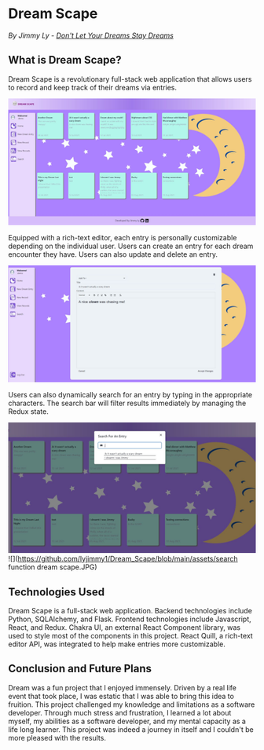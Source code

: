 # Dream Scape

<em>By Jimmy Ly - [Don't Let Your Dreams Stay Dreams](https://dream-scape.herokuapp.com/)</em>

## What is Dream Scape?

Dream Scape is a revolutionary full-stack web application that allows users to record and keep track of their dreams via entries. 

![](https://github.com/lyjimmy1/Dream_Scape/blob/main/assets/dreamscapeHome.JPG)

Equipped with a rich-text editor, each entry is personally customizable depending on the individual user. Users can create an entry for each dream encounter they have. Users can also update and delete an entry. 

![](https://github.com/lyjimmy1/Dream_Scape/blob/main/assets/dreamscapeUpdate.JPG)

Users can also dynamically search for an entry by typing in the appropriate characters. The search bar will filter results immediately by managing the Redux state.

![](https://github.com/lyjimmy1/Dream_Scape/blob/main/assets/dreamscapesearch.JPG)
![](https://github.com/lyjimmy1/Dream_Scape/blob/main/assets/search function dream scape.JPG)




## Technologies Used

Dream Scape is a full-stack web application. Backend technologies include Python, SQLAlchemy, and Flask. Frontend technologies include Javascript, React, and Redux. Chakra UI, an external React Component library, was used to style most of the components in this project. React Quill, a rich-text editor API, was integrated to help make entries more customizable.

## Conclusion and Future Plans

Dream was a fun project that I enjoyed immensely. Driven by a real life event that took place, I was estatic that I was able to bring this idea to fruition. This project challenged my knowledge and limitations as a software developer. Through much stress and frustration, I learned a lot about myself, my abilities as a software developer, and my mental capacity as a life long learner. This project was indeed a journey in itself and I couldn't be more pleased with the results. 



